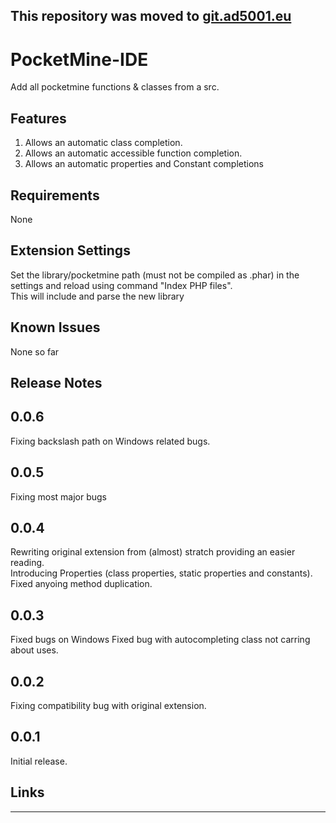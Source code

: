 ## This repository was moved to [git.ad5001.eu](https://git.ad5001.eu/Ad5001/PocketMine-IDE)
# PocketMine-IDE

Add all pocketmine functions & classes from a src.

## Features

1. Allows an automatic class completion.
2. Allows an automatic accessible function completion.
3. Allows an automatic properties and Constant completions

## Requirements

None

## Extension Settings

Set the library/pocketmine path (must not be compiled as .phar) in the settings and reload using command "Index PHP files".     
This will include and parse the new library

## Known Issues

None so far

## Release Notes

## 0.0.6

Fixing backslash path on Windows related bugs.


## 0.0.5

Fixing most major bugs

## 0.0.4

Rewriting original extension from (almost) stratch providing an easier reading.		
Introducing Properties (class properties, static properties and constants).		
Fixed anyoing method duplication.	

## 0.0.3

Fixed bugs on Windows
Fixed bug with autocompleting class not carring about uses.

## 0.0.2

Fixing compatibility bug with original extension.


## 0.0.1

Initial release.

## Links


-----------------------------------------------------------------------------------------------------------
